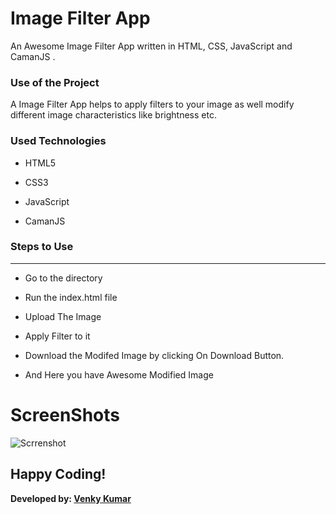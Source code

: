 <h1>Image Filter App</h1>

<p>An Awesome Image Filter App written in HTML, CSS, JavaScript and CamanJS .</p>

### Use of the Project

<p>A Image Filter App helps to apply filters to your image as well modify different image characteristics like brightness etc. </p>

### Used Technologies

- HTML5

- CSS3

- JavaScript

- CamanJS

### Steps to Use

---
- Go to the directory

- Run the index.html file

- Upload The Image

- Apply Filter to it

- Download the Modifed Image by clicking On Download Button.

- And Here you have Awesome Modified Image

# ScreenShots

![Scrrenshot](https://user-images.githubusercontent.com/64218887/124916416-47955680-e010-11eb-85a4-bab19399bf82.png)

## Happy Coding!

<strong>Developed by: <a href="https://github.com/BoddepallyVenkatesh06">Venky Kumar</a>

